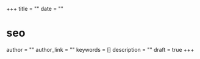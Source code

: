 +++
title = ""
date = ""

# seo
author = ""
author_link = ""
keywords = []
description = ""
draft = true
+++
